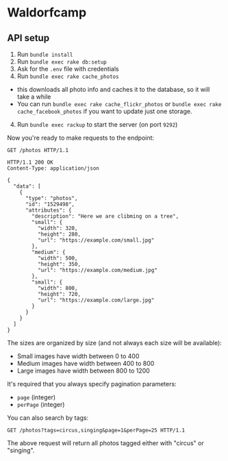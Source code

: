 # Waldorfcamp

## API setup

1. Run `bundle install`
2. Run `bundle exec rake db:setup`
2. Ask for the `.env` file with credentials
3. Run `bundle exec rake cache_photos`
  * this downloads all photo info and caches it to the database, so it will
    take a while
  * You can run `bundle exec rake cache_flickr_photos` or `bundle exec rake
    cache_facebook_photos` if you want to update just one storage.
4. Run `bundle exec rackup` to start the server (on port `9292`)

Now you're ready to make requests to the endpoint:

```http
GET /photos HTTP/1.1
```
```http
HTTP/1.1 200 OK
Content-Type: application/json

{
  "data": [
    {
      "type": "photos",
      "id": "1529498",
      "attributes": {
        "description": "Here we are clibming on a tree",
        "small": {
          "width": 320,
          "height": 280,
          "url": "https://example.com/small.jpg"
        },
        "medium": {
          "width": 500,
          "height": 350,
          "url": "https://example.com/medium.jpg"
        },
        "small": {
          "width": 800,
          "height": 720,
          "url": "https://example.com/large.jpg"
        }
      }
    }
  ]
}
```

The sizes are organized by size (and not always each size will be available):

* Small images have width between 0 to 400
* Medium images have width between 400 to 800
* Large images have width between 800 to 1200

It's required that you always specify pagination parameters:

* `page` (integer)
* `perPage` (integer)

You can also search by tags:

```http
GET /photos?tags=circus,singing&page=1&perPage=25 HTTP/1.1
```

The above request will return all photos tagged either with "circus" or
"singing".
